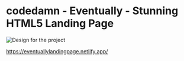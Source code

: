 # codedamn - Eventually - Stunning HTML5 Landing Page

![Design for the project](https://raw.githubusercontent.com/codedamn-projects/eventually-stunning-html5-landing-page/master/assets/desktop-design-non-fs.jpg)

https://eventuallylandingpage.netlify.app/
